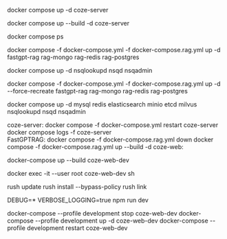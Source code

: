 docker compose up -d coze-server

docker compose up --build -d coze-server

docker compose ps

docker compose -f docker-compose.yml -f docker-compose.rag.yml up -d fastgpt-rag rag-mongo rag-redis rag-postgres

docker compose up -d nsqlookupd nsqd nsqadmin

docker compose -f docker-compose.yml -f docker-compose.rag.yml up -d --force-recreate fastgpt-rag rag-mongo rag-redis rag-postgres



docker compose up -d mysql redis elasticsearch minio etcd milvus nsqlookupd nsqd nsqadmin


coze-server:
    docker compose -f docker-compose.yml restart coze-server
    docker compose logs -f coze-server  
FastGPTRAG:
    docker compose -f docker-compose.rag.yml down
    docker compose -f docker-compose.rag.yml up --build -d
coze-web:

docker-compose up --build coze-web-dev 

docker exec -it --user root coze-web-dev sh  

rush update
   rush install --bypass-policy
   rush link

   DEBUG=* VERBOSE_LOGGING=true npm run dev

   docker-compose --profile development stop coze-web-dev
   docker-compose --profile development up -d coze-web-dev
   docker-compose --profile development restart coze-web-dev